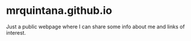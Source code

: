 # mrquintana.github.io
Just a public webpage where I can share some info about me and links of interest.
